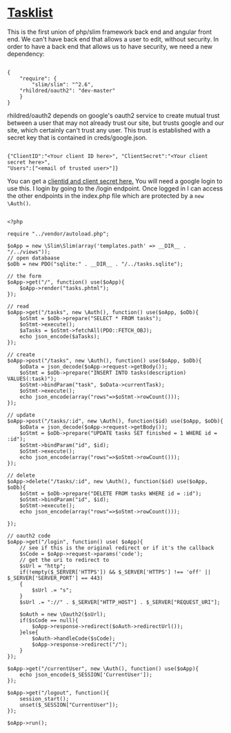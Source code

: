 [Tasklist](https://github.com/rhildred/tasklist)
=====

This is the first union of php/slim framework back end and angular front end. We can't have  back end that allows a user to edit, without security. In order to have a back end that allows us to have security, we need a new dependency:

```

{
    "require": {
        "slim/slim": "^2.6",
	"rhildred/oauth2": "dev-master"
    }
}

```

rhildred/oauth2 depends on google's oauth2 service to create mutual trust between a user that may not already trust our site, but trusts google and our site, which certainly can't trust any user. This trust is established with a secret key that is contained in creds/google.json.

```

{"ClientID":"<Your client ID here>", "ClientSecret":"<Your client secret here>",
"Users":["<email of trusted user>"]}

```

You can get a [clientid and client secret here.](https://console.developers.google.com) You will need a google login to use this. I login by going to the /login endpoint. Once logged in I can access the other endpoints in the index.php file which are protected by a `new \Auth()`.

```

<?php

require "../vendor/autoload.php";

$oApp = new \Slim\Slim(array('templates.path' => __DIR__ . "/../views"));
// open databaase
$oDb = new PDO("sqlite:" . __DIR__ . "/../tasks.sqlite");

// the form
$oApp->get("/", function() use($oApp){
    $oApp->render("tasks.phtml");
});

// read
$oApp->get("/tasks", new \Auth(), function() use($oApp, $oDb){
    $oStmt = $oDb->prepare("SELECT * FROM tasks");
    $oStmt->execute();
    $aTasks = $oStmt->fetchAll(PDO::FETCH_OBJ);
    echo json_encode($aTasks);
});

// create
$oApp->post("/tasks", new \Auth(), function() use($oApp, $oDb){
    $oData = json_decode($oApp->request->getBody());
    $oStmt = $oDb->prepare("INSERT INTO tasks(description) VALUES(:task)");
    $oStmt->bindParam("task", $oData->currentTask);
    $oStmt->execute();
    echo json_encode(array("rows"=>$oStmt->rowCount()));
});

// update
$oApp->post("/tasks/:id", new \Auth(), function($id) use($oApp, $oDb){
    $oData = json_decode($oApp->request->getBody());
    $oStmt = $oDb->prepare("UPDATE tasks SET finished = 1 WHERE id = :id");
    $oStmt->bindParam("id", $id);
    $oStmt->execute();
    echo json_encode(array("rows"=>$oStmt->rowCount()));
});

// delete
$oApp->delete("/tasks/:id", new \Auth(), function($id) use($oApp, $oDb){
    $oStmt = $oDb->prepare("DELETE FROM tasks WHERE id = :id");
    $oStmt->bindParam("id", $id);
    $oStmt->execute();
    echo json_encode(array("rows"=>$oStmt->rowCount()));

});

// oauth2 code
$oApp->get("/login", function() use( $oApp){
    // see if this is the original redirect or if it's the callback
    $sCode = $oApp->request->params('code');
    // get the uri to redirect to
    $sUrl = "http";
    if(!empty($_SERVER['HTTPS']) && $_SERVER['HTTPS'] !== 'off' || $_SERVER['SERVER_PORT'] == 443)
    {
        $sUrl .= "s";
    }
    $sUrl .= "://" . $_SERVER["HTTP_HOST"] . $_SERVER["REQUEST_URI"];

    $oAuth = new \Oauth2($sUrl);
    if($sCode == null){
        $oApp->response->redirect($oAuth->redirectUrl());
    }else{
        $oAuth->handleCode($sCode);
        $oApp->response->redirect("/");
    }
});

$oApp->get("/currentUser", new \Auth(), function() use($oApp){
    echo json_encode($_SESSION['CurrentUser']);
});

$oApp->get("/logout", function(){
    session_start();
    unset($_SESSION["CurrentUser"]);
});

$oApp->run();

```